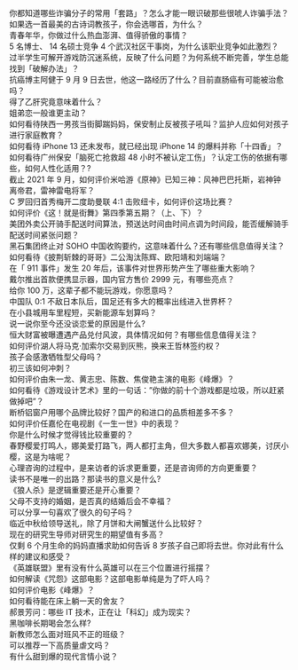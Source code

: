 你都知道哪些诈骗分子的常用「套路」？怎么才能一眼识破那些很唬人诈骗手法？  
如果选一首最美的古诗词教孩子，你会选哪首，为什么？  
青春年华，你做过什么热血澎湃、值得骄傲的事情？  
5 名博士、 14 名硕士竞争 4 个武汉社区干事岗，为什么该职业竞争如此激烈？  
过半学生可解开游戏防沉迷系统，反映了什么问题？为何系统不断完善，学生总能找到「破解办法」？  
抗癌博主阿健于 9 月 9 日去世，他这一路经历了什么？目前直肠癌有可能被治愈吗？  
得了乙肝究竟意味着什么？  
姐弟恋一般谁更主动？  
如何看待陕西一男孩当街脚踹妈妈，保安制止反被孩子吼叫？监护人应如何对孩子进行家庭教育？  
如何看待 iPhone 13 还未发布，就已经出现 iPhone 14 的爆料并称「十四香」？  
如何看待广州保安「脑死亡抢救超 48 小时不被认定工伤」？认定工伤的依据有哪些，如何人性化适用？?  
截止 2021 年 9 月，如何评价米哈游《原神》已知三神：风神巴巴托斯，岩神钟离帝君，雷神雷电将军？  
C 罗回归首秀梅开二度助曼联 4:1 击败纽卡，如何评价这场比赛？  
如何评价《这！就是街舞》第四季第五期？（上、下）？  
美团外卖公开骑手配送时间算法，预送达时间由时间点调为时间段，能否缓解骑手配送时间紧张问题？  
黑石集团终止对 SOHO 中国收购要约，这意味着什么？还有哪些信息值得关注？  
如何看待《披荆斩棘的哥哥》二公淘汰陈辉、欧阳靖和刘端端？  
在「 911 事件」发生 20 年后，该事件对世界形势产生了哪些重大影响？  
戴尔推出首款便携显示器，国内官方售价 2999 元，有哪些亮点？  
给你 100 万，这辈子都不能玩游戏，你愿意吗？  
中国队 0:1 不敌日本队后，国足还有多大的概率出线进入世界杯？  
在小县城用车里程短，买新能源车划算吗？  
说一说你至今还没谈恋爱的原因是什么?  
恒大财富被曝遭遇产品兑付风波，具体情况如何？有哪些信息值得关注？  
如何评价湖人将马克·加索尔交易到灰熊，换来王哲林签约权？  
孩子会感激牺牲型父母吗？  
初三该如何冲刺？  
如何评价由朱一龙、黄志忠、陈数、焦俊艳主演的电影《峰爆》？  
如何看待《游戏设计艺术》里的一句话：”你做的前十个游戏都是垃圾，所以赶紧做掉吧”？  
断桥铝窗户用哪个品牌比较好？国产的和进口的品质相差多不多？  
如何评价任嘉伦在电视剧《一生一世》中的表现？  
你是什么时候才觉得钱比较重要的？  
春野樱爱打鸣人，娜美爱打路飞，两人都打主角，但大多数人都喜欢娜美，讨厌小樱，这是为啥呢？  
心理咨询的过程中，是来访者的诉求更重要，还是咨询师的方向更重要？  
读书不是唯一的出路？那读书的意义是什么?  
《狼人杀》是逻辑重要还是开心重要？  
父母不支持的婚姻，是否真的结婚后会不幸福？  
可以分享一句喜欢了很久的句子吗？  
临近中秋给领导送礼，除了月饼和大闸蟹送什么比较好？  
现在的研究生导师对研究生的期望值有多高？  
仅剩 6 个月生命的妈妈直播求助如何告诉 8 岁孩子自己即将去世。你对此有什么样的建议和感受？  
《英雄联盟》里有没有什么英雄可以在三个位置进行摇摆？  
如何解读《咒怨》这部电影？这部电影单纯是为了吓人吗？  
如何评价电影《峰爆》？  
如何看待能在床上躺一天的舍友？  
郝景芳问：哪些 IT 技术，正在让「科幻」成为现实？  
黑咖啡长期喝会怎么样?  
新教师怎么面对班风不正的班级？  
可以推荐一下高质量虐文吗？  
有什么甜到爆的现代言情小说？  
